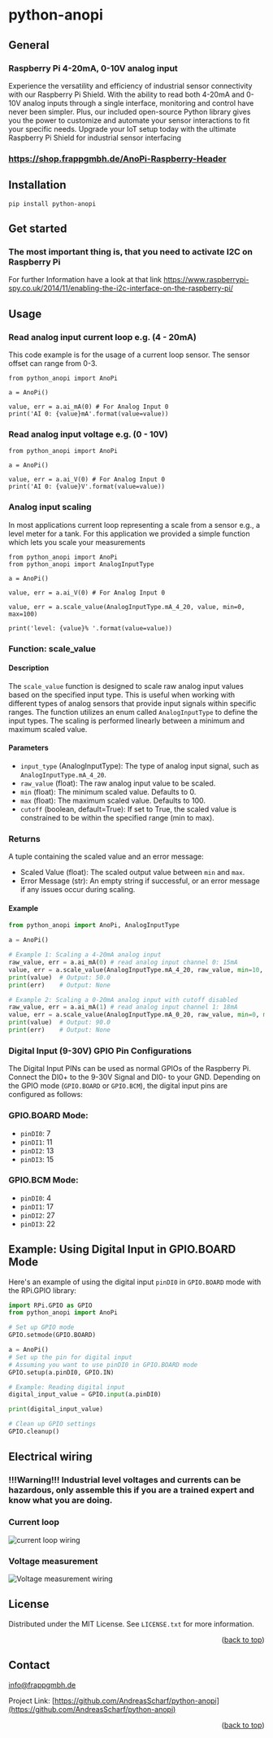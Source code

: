 
# python-anopi
## General
### Raspberry Pi 4-20mA, 0-10V analog input 
Experience the versatility and efficiency of industrial sensor connectivity with our Raspberry Pi Shield. With the ability to read both 4-20mA and 0-10V analog inputs through a single interface, monitoring and control have never been simpler. Plus, our included open-source Python library gives you the power to customize and automate your sensor interactions to fit your specific needs. Upgrade your IoT setup today with the ultimate Raspberry Pi Shield for industrial sensor interfacing
### https://shop.frappgmbh.de/AnoPi-Raspberry-Header
## Installation
```
pip install python-anopi
```
## Get started
### The most important thing is, that you need to activate I2C on Raspberry Pi
For further Information have a look at that link
https://www.raspberrypi-spy.co.uk/2014/11/enabling-the-i2c-interface-on-the-raspberry-pi/

## Usage
### Read analog input current loop e.g. (4 - 20mA)
This code example is for the usage of a current loop sensor. The sensor offset can range from 0-3.
```
from python_anopi import AnoPi

a = AnoPi()

value, err = a.ai_mA(0) # For Analog Input 0
print('AI 0: {value}mA'.format(value=value))

```
### Read analog input voltage e.g. (0 - 10V)
```
from python_anopi import AnoPi

a = AnoPi()

value, err = a.ai_V(0) # For Analog Input 0
print('AI 0: {value}V'.format(value=value))

```
### Analog input scaling
In most applications current loop representing a scale from a sensor e.g., a level meter for a tank.
For this application we provided a simple function which lets you scale your measurements

```
from python_anopi import AnoPi
from python_anopi import AnalogInputType 

a = AnoPi()

value, err = a.ai_V(0) # For Analog Input 0

value, err = a.scale_value(AnalogInputType.mA_4_20, value, min=0, max=100)

print('level: {value}% '.format(value=value))
```

### Function: scale_value

#### Description

The `scale_value` function is designed to scale raw analog input values based on the specified input type. This is useful when working with different types of analog sensors that provide input signals within specific ranges. The function utilizes an enum called `AnalogInputType` to define the input types. The scaling is performed linearly between a minimum and maximum scaled value.

#### Parameters

- `input_type` (AnalogInputType): The type of analog input signal, such as `AnalogInputType.mA_4_20`.
- `raw_value` (float): The raw analog input value to be scaled.
- `min` (float): The minimum scaled value. Defaults to 0.
- `max` (float): The maximum scaled value. Defaults to 100.
- `cutoff` (boolean, default=True): If set to True, the scaled value is constrained to be within the specified range (min to max).

### Returns

A tuple containing the scaled value and an error message:
- Scaled Value (float): The scaled output value between `min` and `max`.
- Error Message (str): An empty string if successful, or an error message if any issues occur during scaling.

#### Example

```python
from python_anopi import AnoPi, AnalogInputType

a = AnoPi()

# Example 1: Scaling a 4-20mA analog input
raw_value, err = a.ai_mA(0) # read analog input channel 0: 15mA
value, err = a.scale_value(AnalogInputType.mA_4_20, raw_value, min=10, max=90)
print(value)  # Output: 50.0
print(err)    # Output: None

# Example 2: Scaling a 0-20mA analog input with cutoff disabled
raw_value, err = a.ai_mA(1) # read analog input channel 1: 18mA
value, err = a.scale_value(AnalogInputType.mA_0_20, raw_value, min=0, max=100, cutoff=False)
print(value)  # Output: 90.0
print(err)    # Output: None
```


### Digital Input (9-30V) GPIO Pin Configurations

The Digital Input PINs can be used as normal GPIOs of the Raspberry Pi. Connect the DI0+ to the 9-30V Signal and DI0- to your GND.
Depending on the GPIO mode (`GPIO.BOARD` or `GPIO.BCM`), the digital input pins are configured as follows:

### GPIO.BOARD Mode:

- `pinDI0`: 7
- `pinDI1`: 11
- `pinDI2`: 13
- `pinDI3`: 15

### GPIO.BCM Mode:

- `pinDI0`: 4
- `pinDI1`: 17
- `pinDI2`: 27
- `pinDI3`: 22

## Example: Using Digital Input in GPIO.BOARD Mode

Here's an example of using the digital input `pinDI0` in `GPIO.BOARD` mode with the RPi.GPIO library:

```python
import RPi.GPIO as GPIO
from python_anopi import AnoPi

# Set up GPIO mode
GPIO.setmode(GPIO.BOARD)

a = AnoPi()
# Set up the pin for digital input
# Assuming you want to use pinDI0 in GPIO.BOARD mode
GPIO.setup(a.pinDI0, GPIO.IN)

# Example: Reading digital input
digital_input_value = GPIO.input(a.pinDI0)

print(digital_input_value) 

# Clean up GPIO settings
GPIO.cleanup()
```

## Electrical wiring
### !!!Warning!!! Industrial level voltages and currents can be hazardous, only assemble this if you are a trained expert and know what you are doing.

### Current loop
![current loop wiring](/examples/wiring/Anschluss_Stromschleife.PNG)

### Voltage measurement 

![Voltage measurement  wiring](/examples/wiring/Anschluss_Spannungspegel.PNG)

## License

Distributed under the MIT License. See `LICENSE.txt` for more information.

<p align="right">(<a href="#top">back to top</a>)</p>

## Contact

info@frappgmbh.de

Project Link: [https://github.com/AndreasScharf/python-anopi](https://github.com/AndreasScharf/python-anopi)

<p align="right">(<a href="#top">back to top</a>)</p>

